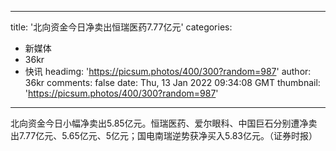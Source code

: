 
---
title: '北向资金今日净卖出恒瑞医药7.77亿元'
categories: 
 - 新媒体
 - 36kr
 - 快讯
headimg: 'https://picsum.photos/400/300?random=987'
author: 36kr
comments: false
date: Thu, 13 Jan 2022 09:34:08 GMT
thumbnail: 'https://picsum.photos/400/300?random=987'
---

<div>   
北向资金今日小幅净卖出5.85亿元。恒瑞医药、爱尔眼科、中国巨石分别遭净卖出7.77亿元、5.65亿元、5亿元；国电南瑞逆势获净买入5.83亿元。（证券时报）  
</div>
            